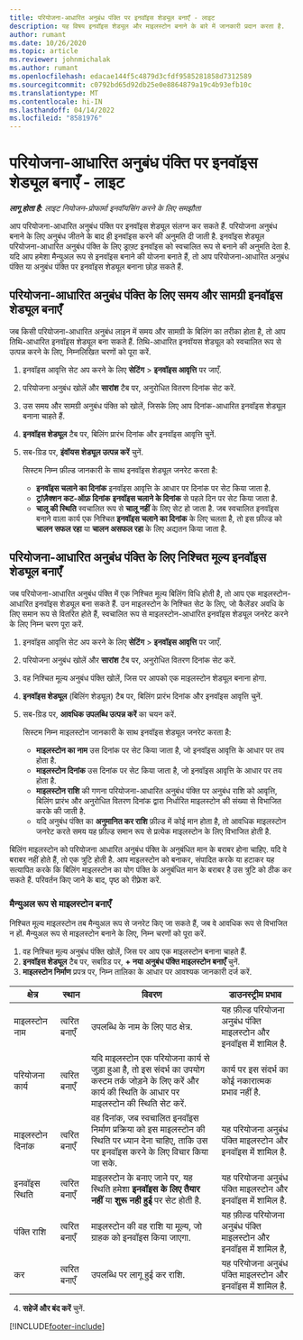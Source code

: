 ```yaml
---
title: परियोजना-आधारित अनुबंध पंक्ति पर इनवॉइस शेड्यूल बनाएँ - लाइट
description: यह विषय इनवॉइस शेड्यूल और माइलस्टोन बनाने के बारे में जानकारी प्रदान करता है.
author: rumant
ms.date: 10/26/2020
ms.topic: article
ms.reviewer: johnmichalak
ms.author: rumant
ms.openlocfilehash: edacae144f5c4879d3cfdf9585281858d7312589
ms.sourcegitcommit: c0792bd65d92db25e0e8864879a19c4b93efb10c
ms.translationtype: MT
ms.contentlocale: hi-IN
ms.lasthandoff: 04/14/2022
ms.locfileid: "8581976"
---
```

# <a name="create-invoice-schedules-on-a-project-based-contract-line---lite"></a>परियोजना-आधारित अनुबंध पंक्ति पर इनवॉइस शेड्यूल बनाएँ - लाइट

_**लागू होता है:** लाइट नियोजन-प्रोफार्मा इनवॉयसिंग करने के लिए समझौता_

आप परियोजना-आधारित अनुबंध पंक्ति पर इनवॉइस शेड्यूल संलग्न कर सकते हैं. परियोजना अनुबंध बनाने के लिए अनुबंध जीतने के बाद ही इनवॉइस करने की अनुमति दी जाती है. इनवॉइस शेड्यूल परियोजना-आधारित अनुबंध पंक्ति के लिए ड्राफ़्ट इनवॉइस को स्वचालित रूप से बनाने की अनुमति देता है. यदि आप हमेशा मैन्युअल रूप से इनवॉइस बनाने की योजना बनाते हैं, तो आप परियोजना-आधारित अनुबंध पंक्ति या अनुबंध पंक्ति पर इनवॉइस शेड्यूल बनाना छोड़ सकते हैं.

## <a name="create-a-time-and-material-invoice-schedule-for-a-project-based-contract-line"></a>परियोजना-आधारित अनुबंध पंक्ति के लिए समय और सामग्री इनवॉइस शेड्यूल बनाएँ

जब किसी परियोजना-आधारित अनुबंध लाइन में समय और सामग्री के बिलिंग का तरीका होता है, तो आप तिथि-आधारित इनवॉइस शेड्यूल बना सकते हैं. तिथि-आधारित इनवॉयस शेड्यूल को स्वचालित रूप से उत्पन्न करने के लिए, निम्नलिखित चरणों को पूरा करें.

1. इनवॉइस आवृत्ति सेट अप करने के लिए **सेटिंग** > **इनवॉइस आवृत्ति** पर जाएँ.
2. परियोजना अनुबंध खोलें और **सारांश** टैब पर, अनुरोधित वितरण दिनांक सेट करें.
3. उस समय और सामग्री अनुबंध पंक्ति को खोलें, जिसके लिए आप दिनांक-आधारित इनवॉइस शेड्यूल बनाना चाहते हैं. 
4. **इनवॉइस शेड्यूल** टैब पर, बिलिंग प्रारंभ दिनांक और इनवॉइस आवृत्ति चुनें. 
5. सब-ग्रिड पर, **इंवॉयस शेड्यूल उत्पन्न करें** चुनें.

    सिस्टम निम्न फ़ील्ड जानकारी के साथ इनवॉइस शेड्यूल जनरेट करता है:

    - **इनवॉइस चलाने का दिनांक** इनवॉइस आवृत्ति के आधार पर दिनांक पर सेट किया जाता है.
    - **ट्रांज़ैक्शन कट-ऑफ़ दिनांक** **इनवॉइस चलाने के दिनांक** से पहले दिन पर सेट किया जाता है.
    - **चालू की स्थिति** स्वचालित रूप से **चालू नहीं** के लिए सेट हो जाता है. जब स्वचालित इनवॉइस बनाने वाला कार्य एक निश्चित **इनवॉइस चलाने का दिनांक** के लिए चलता है, तो इस फ़ील्ड को **चालन सफल रहा** या **चालन असफल रहा** के लिए अद्यतन किया जाता है.

## <a name="create-a-fixed-price-invoice-schedule-for-a-project-based-contract-line"></a>परियोजना-आधारित अनुबंध पंक्ति के लिए निश्चित मूल्य इनवॉइस शेड्यूल बनाएँ

जब परियोजना-आधारित अनुबंध पंक्ति में एक निश्चित मूल्य बिलिंग विधि होती है, तो आप एक माइलस्टोन-आधारित इनवॉइस शेड्यूल बना सकते हैं. उन माइलस्टोन के निश्चित सेट के लिए, जो कैलेंडर अवधि के लिए समान रूप से वितरित होते हैं, स्वचालित रूप से माइलस्टोन-आधारित इनवॉइस शेड्यूल जनरेट करने के लिए निम्न चरण पूरा करें.

1. इनवॉइस आवृत्ति सेट अप करने के लिए **सेटिंग** > **इनवॉइस आवृत्ति** पर जाएँ.
2. परियोजना अनुबंध खोलें और **सारांश** टैब पर, अनुरोधित वितरण दिनांक सेट करें.
3. वह निश्चित मूल्य अनुबंध पंक्ति खोलें, जिस पर आपको एक माइलस्टोन शेड्यूल बनाना होगा. 
4. **इनवॉइस शेड्यूल** (बिलिंग शेड्यूल) टैब पर, बिलिंग प्रारंभ दिनांक और इनवॉइस आवृत्ति चुनें. 
5. सब-ग्रिड पर, **आवधिक उपलब्धि उत्पन्न करें** का चयन करें.

    सिस्टम निम्न माइलस्टोन जानकारी के साथ इनवॉइस शेड्यूल जनरेट करता है:

    - **माइलस्टोन का नाम** उस दिनांक पर सेट किया जाता है, जो इनवॉइस आवृत्ति के आधार पर तय होता है.
    - **माइलस्टोन दिनांक** उस दिनांक पर सेट किया जाता है, जो इनवॉइस आवृत्ति के आधार पर तय होता है.
    - **माइलस्टोन राशि** की गणना परियोजना-आधारित अनुबंध पंक्ति पर अनुबंध राशि को आवृत्ति, बिलिंग प्रारंभ और अनुरोधित वितरण दिनांक द्वारा निर्धारित माइलस्टोन की संख्या से विभाजित करके की जाती है.
    - यदि अनुबंध पंक्ति का **अनुमानित कर राशि** फ़ील्ड में कोई मान होता है, तो आवधिक माइलस्टोन जनरेट करते समय यह फ़ील्ड समान रूप से प्रत्येक माइलस्टोन के लिए विभाजित होती है.

बिलिंग माइलस्टोन को परियोजना आधारित अनुबंध पंक्ति के अनुबंधित मान के बराबर होना चाहिए. यदि वे बराबर नहीं होते हैं, तो एक त्रुटि होती है. आप माइलस्टोन को बनाकर, संपादित करके या हटाकर यह सत्यापित करके कि बिलिंग माइलस्टोन का योग पंक्ति के अनुबंधित मान के बराबर है उस त्रुटि को ठीक कर सकते हैं. परिवर्तन किए जाने के बाद, पृष्ठ को रीफ़्रेश करें.

### <a name="manually-create-milestones"></a>मैन्युअल रूप से माइलस्टोन बनाएँ

निश्चित मूल्य माइलस्टोन तब मैन्युअल रूप से जनरेट किए जा सकते हैं, जब वे आवधिक रूप से विभाजित न हों. मैन्युअल रूप से माइलस्टोन बनाने के लिए, निम्न चरणों को पूरा करें.

1. वह निश्चित मूल्य अनुबंध पंक्ति खोलें, जिस पर आप एक माइलस्टोन बनाना चाहते हैं. 
2. **इनवॉइस शेड्यूल** टैब पर, सबग्रिड पर, **+ नया अनुबंध पंक्ति माइलस्टोन बनाएँ** चुनें.
3. **माइलस्टोन निर्माण** प्रपत्र पर, निम्न तालिका के आधार पर आवश्यक जानकारी दर्ज करें. 

| क्षेत्र | स्थान | विवरण | डाउनस्ट्रीम प्रभाव |
| --- | --- | --- | --- |
| माइलस्टोन नाम | त्वरित बनाएँ | उपलब्धि के नाम के लिए पाठ क्षेत्र. | यह फ़ील्ड परियोजना अनुबंध पंक्ति माइलस्टोन और इनवॉइस में शामिल है. |
| परियोजना कार्य | त्वरित बनाएँ | यदि माइलस्टोन एक परियोजना कार्य से जुड़ा हुआ है, तो इस संदर्भ का उपयोग कस्टम तर्क जोड़ने के लिए करें और कार्य की स्थिति के आधार पर माइलस्टोन की स्थिति सेट करें. | कार्य पर इस संदर्भ का कोई नकारात्मक प्रभाव नहीं है. |
| माइलस्टोन दिनांक | त्वरित बनाएँ | वह दिनांक, जब स्वचालित इनवॉइस निर्माण प्रक्रिया को इस माइलस्टोन की स्थिति पर ध्यान देना चाहिए, ताकि उस पर इनवॉइस करने के लिए विचार किया जा सके. | यह परियोजना अनुबंध पंक्ति माइलस्टोन और इनवॉइस में शामिल है. |
| इनवॉइस स्थिति | त्वरित बनाएँ | माइलस्टोन के बनाए जाने पर, यह स्थिति हमेशा **इनवॉइस के लिए तैयार नहीं** या **शुरू नही हुई** पर सेट होती है. | यह परियोजना अनुबंध पंक्ति माइलस्टोन और इनवॉइस में शामिल है. |
| पंक्ति राशि | त्वरित बनाएँ | माइलस्टोन की वह राशि या मूल्य, जो ग्राहक को इनवॉइस किया जाएगा. | यह फ़ील्ड परियोजना अनुबंध पंक्ति माइलस्टोन और इनवॉइस में शामिल है, |
| कर | त्वरित बनाएँ | उपलब्धि पर लागू हुई कर राशि. | यह परियोजना अनुबंध पंक्ति माइलस्टोन और इनवॉइस में शामिल है. |

4. **सहेजें और बंद करें** चुनें.


[!INCLUDE[footer-include](../../includes/footer-banner.md)]